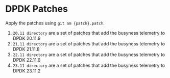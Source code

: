 # DPDK Patches

Apply the patches using ```git am {patch}.patch```.
1. ```20.11 directory``` are a set of patches that add the busyness telemetry to DPDK 20.11.9
2. ```21.11 directory``` are a set of patches that add the busyness telemetry to DPDK 21.11.8
3. ```22.11 directory``` are a set of patches that add the busyness telemetry to DPDK 22.11.6
4. ```23.11 directory``` are a set of patches that add the busyness telemetry to DPDK 23.11.2
